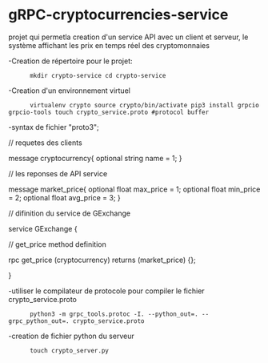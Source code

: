 # gRPC-cryptocurrencies-service
projet qui permetla creation d'un service API avec un client et serveur, le système affichant les prix en temps réel des cryptomonnaies

-Creation de répertoire pour le projet: 

          mkdir crypto-service cd crypto-service
          
-Creation d'un environnement virtuel

          virtualenv crypto source crypto/bin/activate pip3 install grpcio grpcio-tools touch crypto_service.proto #protocol buffer
          
-syntax de fichier "proto3";

// requetes des clients

message cryptocurrency{ optional string name = 1; }

// les reponses de API service

message market_price{ optional float max_price = 1; optional float min_price = 2; optional float avg_price = 3; }

// difinition du service de GExchange

service GExchange {

// get_price method definition

rpc get_price (cryptocurrency) returns (market_price) {};

} 

-utiliser le compilateur de protocole pour compiler le fichier crypto_service.proto

          python3 -m grpc_tools.protoc -I. --python_out=. --grpc_python_out=. crypto_service.proto
          
-creation de fichier python du serveur

          touch crypto_server.py
